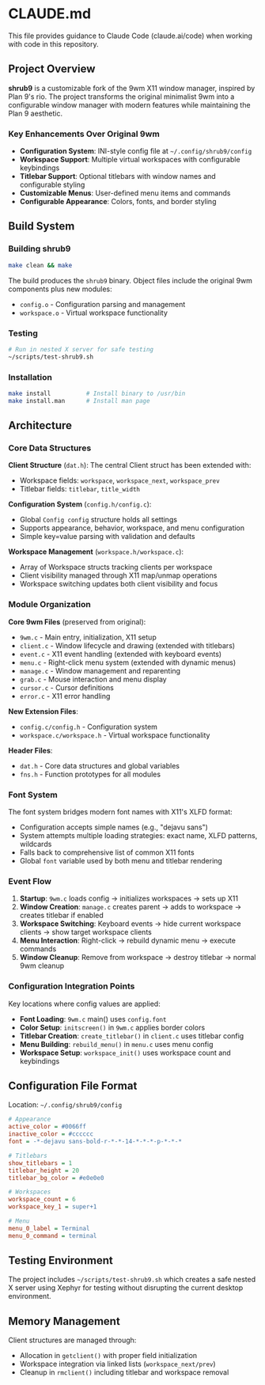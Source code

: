 # CLAUDE.md

This file provides guidance to Claude Code (claude.ai/code) when working with code in this repository.

## Project Overview

**shrub9** is a customizable fork of the 9wm X11 window manager, inspired by Plan 9's rio. The project transforms the original minimalist 9wm into a configurable window manager with modern features while maintaining the Plan 9 aesthetic.

### Key Enhancements Over Original 9wm
- **Configuration System**: INI-style config file at `~/.config/shrub9/config`
- **Workspace Support**: Multiple virtual workspaces with configurable keybindings
- **Titlebar Support**: Optional titlebars with window names and configurable styling
- **Customizable Menus**: User-defined menu items and commands
- **Configurable Appearance**: Colors, fonts, and border styling

## Build System

### Building shrub9
```bash
make clean && make
```

The build produces the `shrub9` binary. Object files include the original 9wm components plus new modules:
- `config.o` - Configuration parsing and management
- `workspace.o` - Virtual workspace functionality

### Testing
```bash
# Run in nested X server for safe testing
~/scripts/test-shrub9.sh
```

### Installation
```bash
make install          # Install binary to /usr/bin
make install.man      # Install man page
```

## Architecture

### Core Data Structures

**Client Structure** (`dat.h`):
The central Client struct has been extended with:
- Workspace fields: `workspace`, `workspace_next`, `workspace_prev`
- Titlebar fields: `titlebar`, `title_width`

**Configuration System** (`config.h/config.c`):
- Global `Config config` structure holds all settings
- Supports appearance, behavior, workspace, and menu configuration
- Simple key=value parsing with validation and defaults

**Workspace Management** (`workspace.h/workspace.c`):
- Array of Workspace structs tracking clients per workspace
- Client visibility managed through X11 map/unmap operations
- Workspace switching updates both client visibility and focus

### Module Organization

**Core 9wm Files** (preserved from original):
- `9wm.c` - Main entry, initialization, X11 setup
- `client.c` - Window lifecycle and drawing (extended with titlebars)
- `event.c` - X11 event handling (extended with keyboard events)
- `menu.c` - Right-click menu system (extended with dynamic menus)
- `manage.c` - Window management and reparenting
- `grab.c` - Mouse interaction and menu display
- `cursor.c` - Cursor definitions
- `error.c` - X11 error handling

**New Extension Files**:
- `config.c/config.h` - Configuration system
- `workspace.c/workspace.h` - Virtual workspace functionality

**Header Files**:
- `dat.h` - Core data structures and global variables
- `fns.h` - Function prototypes for all modules

### Font System

The font system bridges modern font names with X11's XLFD format:
- Configuration accepts simple names (e.g., "dejavu sans")
- System attempts multiple loading strategies: exact name, XLFD patterns, wildcards
- Falls back to comprehensive list of common X11 fonts
- Global `font` variable used by both menu and titlebar rendering

### Event Flow

1. **Startup**: `9wm.c` loads config → initializes workspaces → sets up X11
2. **Window Creation**: `manage.c` creates parent → adds to workspace → creates titlebar if enabled
3. **Workspace Switching**: Keyboard events → hide current workspace clients → show target workspace clients
4. **Menu Interaction**: Right-click → rebuild dynamic menu → execute commands
5. **Window Cleanup**: Remove from workspace → destroy titlebar → normal 9wm cleanup

### Configuration Integration Points

Key locations where config values are applied:
- **Font Loading**: `9wm.c` main() uses `config.font`
- **Color Setup**: `initscreen()` in `9wm.c` applies border colors
- **Titlebar Creation**: `create_titlebar()` in `client.c` uses titlebar config
- **Menu Building**: `rebuild_menu()` in `menu.c` uses menu config
- **Workspace Setup**: `workspace_init()` uses workspace count and keybindings

## Configuration File Format

Location: `~/.config/shrub9/config`

```ini
# Appearance
active_color = #0066ff
inactive_color = #cccccc
font = -*-dejavu sans-bold-r-*-*-14-*-*-*-p-*-*-*

# Titlebars
show_titlebars = 1
titlebar_height = 20
titlebar_bg_color = #e0e0e0

# Workspaces
workspace_count = 6
workspace_key_1 = super+1

# Menu
menu_0_label = Terminal
menu_0_command = terminal
```

## Testing Environment

The project includes `~/scripts/test-shrub9.sh` which creates a safe nested X server using Xephyr for testing without disrupting the current desktop environment.

## Memory Management

Client structures are managed through:
- Allocation in `getclient()` with proper field initialization
- Workspace integration via linked lists (`workspace_next/prev`)
- Cleanup in `rmclient()` including titlebar and workspace removal